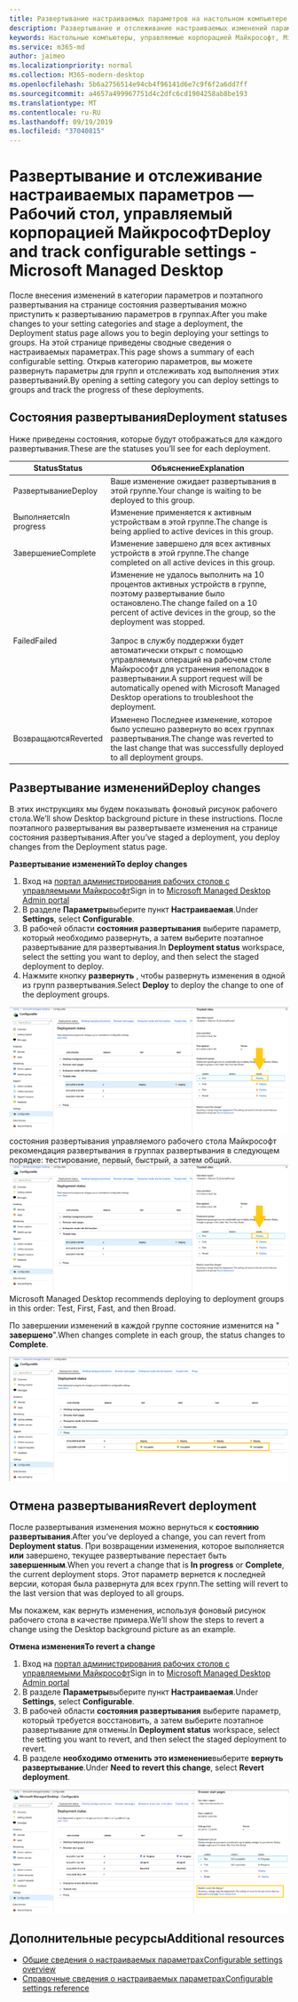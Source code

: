 ```yaml
---
title: Развертывание настраиваемых параметров на настольном компьютере, управляемом Майкрософт
description: Развертывание и отслеживание настраиваемых изменений параметров на настольном компьютере, управляемом Майкрософт.
keywords: Настольные компьютеры, управляемые корпорацией Майкрософт, Microsoft 365, служба, документация, развертывание, поэтапное развертывание, настраиваемые параметры
ms.service: m365-md
author: jaimeo
ms.localizationpriority: normal
ms.collection: M365-modern-desktop
ms.openlocfilehash: 5b6a2756514e94cb4f96141d6e7c9f6f2a6dd7ff
ms.sourcegitcommit: a4657a499967751d4c2dfc6cd1904258ab8be193
ms.translationtype: MT
ms.contentlocale: ru-RU
ms.lasthandoff: 09/19/2019
ms.locfileid: "37040815"
---
```

# <a name="deploy-and-track-configurable-settings---microsoft-managed-desktop"></a><span data-ttu-id="fd438-104">Развертывание и отслеживание настраиваемых параметров — Рабочий стол, управляемый корпорацией Майкрософт</span><span class="sxs-lookup"><span data-stu-id="fd438-104">Deploy and track configurable settings - Microsoft Managed Desktop</span></span>

<span data-ttu-id="fd438-105">После внесения изменений в категории параметров и поэтапного развертывания на странице состояния развертывания можно приступить к развертыванию параметров в группах.</span><span class="sxs-lookup"><span data-stu-id="fd438-105">After you make changes to your setting categories and stage a deployment, the Deployment status page allows you to begin deploying your settings to groups.</span></span> <span data-ttu-id="fd438-106">На этой странице приведены сводные сведения о настраиваемых параметрах.</span><span class="sxs-lookup"><span data-stu-id="fd438-106">This page shows a summary of each configurable setting.</span></span> <span data-ttu-id="fd438-107">Открыв категорию параметров, вы можете развернуть параметры для групп и отслеживать ход выполнения этих развертываний.</span><span class="sxs-lookup"><span data-stu-id="fd438-107">By opening a setting category you can deploy settings to groups and track the progress of these deployments.</span></span>

## <a name="deployment-statuses"></a><span data-ttu-id="fd438-108">Состояния развертывания</span><span class="sxs-lookup"><span data-stu-id="fd438-108">Deployment statuses</span></span> 

<span data-ttu-id="fd438-109">Ниже приведены состояния, которые будут отображаться для каждого развертывания.</span><span class="sxs-lookup"><span data-stu-id="fd438-109">These are the statuses you’ll see for each deployment.</span></span>

<span data-ttu-id="fd438-110">Status</span><span class="sxs-lookup"><span data-stu-id="fd438-110">Status</span></span>  | <span data-ttu-id="fd438-111">Объяснение</span><span class="sxs-lookup"><span data-stu-id="fd438-111">Explanation</span></span> 
--- | --- 
<span data-ttu-id="fd438-112">Развертывание</span><span class="sxs-lookup"><span data-stu-id="fd438-112">Deploy</span></span> | <span data-ttu-id="fd438-113">Ваше изменение ожидает развертывания в этой группе.</span><span class="sxs-lookup"><span data-stu-id="fd438-113">Your change is waiting to be deployed to this group.</span></span>
<span data-ttu-id="fd438-114">Выполняется</span><span class="sxs-lookup"><span data-stu-id="fd438-114">In progress</span></span> | <span data-ttu-id="fd438-115">Изменение применяется к активным устройствам в этой группе.</span><span class="sxs-lookup"><span data-stu-id="fd438-115">The change is being applied to active devices in this group.</span></span> 
<span data-ttu-id="fd438-116">Завершение</span><span class="sxs-lookup"><span data-stu-id="fd438-116">Complete</span></span> | <span data-ttu-id="fd438-117">Изменение завершено для всех активных устройств в этой группе.</span><span class="sxs-lookup"><span data-stu-id="fd438-117">The change completed on all active devices in this group.</span></span> 
<span data-ttu-id="fd438-118">Failed</span><span class="sxs-lookup"><span data-stu-id="fd438-118">Failed</span></span> | <span data-ttu-id="fd438-119">Изменение не удалось выполнить на 10 процентов активных устройств в группе, поэтому развертывание было остановлено.</span><span class="sxs-lookup"><span data-stu-id="fd438-119">The change failed on a 10 percent of active devices in the group, so the deployment was stopped.</span></span><br><br> <span data-ttu-id="fd438-120">Запрос в службу поддержки будет автоматически открыт с помощью управляемых операций на рабочем столе Майкрософт для устранения неполадок в развертывании.</span><span class="sxs-lookup"><span data-stu-id="fd438-120">A support request will be automatically opened with Microsoft Managed Desktop operations to troubleshoot the deployment.</span></span> 
<span data-ttu-id="fd438-121">Возвращаются</span><span class="sxs-lookup"><span data-stu-id="fd438-121">Reverted</span></span> | <span data-ttu-id="fd438-122">Изменено Последнее изменение, которое было успешно развернуто во всех группах развертывания.</span><span class="sxs-lookup"><span data-stu-id="fd438-122">The change was reverted to the last change that was successfully deployed to all deployment groups.</span></span>

## <a name="deploy-changes"></a><span data-ttu-id="fd438-123">Развертывание изменений</span><span class="sxs-lookup"><span data-stu-id="fd438-123">Deploy changes</span></span>

<span data-ttu-id="fd438-124">В этих инструкциях мы будем показывать фоновый рисунок рабочего стола.</span><span class="sxs-lookup"><span data-stu-id="fd438-124">We’ll show Desktop background picture in these instructions.</span></span> <span data-ttu-id="fd438-125">После поэтапного развертывания вы развертываете изменения на странице состояния развертывания.</span><span class="sxs-lookup"><span data-stu-id="fd438-125">After you’ve staged a deployment, you deploy changes from the Deployment status page.</span></span> 

<span data-ttu-id="fd438-126">**Развертывание изменений**</span><span class="sxs-lookup"><span data-stu-id="fd438-126">**To deploy changes**</span></span>

1. <span data-ttu-id="fd438-127">Вход на [портал администрирования рабочих столов с управляемыми Майкрософт](http://aka.ms/mwaasportal)</span><span class="sxs-lookup"><span data-stu-id="fd438-127">Sign in to [Microsoft Managed Desktop Admin portal](http://aka.ms/mwaasportal)</span></span>
2. <span data-ttu-id="fd438-128">В разделе **Параметры**выберите пункт **Настраиваемая**.</span><span class="sxs-lookup"><span data-stu-id="fd438-128">Under **Settings**, select **Configurable**.</span></span>
3. <span data-ttu-id="fd438-129">В рабочей области **состояния развертывания** выберите параметр, который необходимо развернуть, а затем выберите поэтапное развертывание для развертывания.</span><span class="sxs-lookup"><span data-stu-id="fd438-129">In **Deployment status** workspace, select the setting you want to deploy, and then select the staged deployment to deploy.</span></span>
4. <span data-ttu-id="fd438-130">Нажмите кнопку **развернуть** , чтобы развернуть изменения в одной из групп развертывания.</span><span class="sxs-lookup"><span data-stu-id="fd438-130">Select **Deploy** to deploy the change to one of the deployment groups.</span></span>

<span data-ttu-id="fd438-131">![Обзор настраиваемых параметров. Обзор](images/1deployedit.png) состояния развертывания управляемого рабочего стола Майкрософт рекомендация развертывания в группах развертывания в следующем порядке: тестирование, первый, быстрый, а затем общий.</span><span class="sxs-lookup"><span data-stu-id="fd438-131">![Configurable settings deployment status overview](images/1deployedit.png) Microsoft Managed Desktop recommends deploying to deployment groups in this order: Test, First, Fast, and then Broad.</span></span> 

<span data-ttu-id="fd438-132">По завершении изменений в каждой группе состояние изменится на " **завершено**".</span><span class="sxs-lookup"><span data-stu-id="fd438-132">When changes complete in each group, the status changes to **Complete**.</span></span>

![Развертывание настраиваемых параметров завершено](images/2completeedit.png)

## <a name="revert-deployment"></a><span data-ttu-id="fd438-134">Отмена развертывания</span><span class="sxs-lookup"><span data-stu-id="fd438-134">Revert deployment</span></span>

<span data-ttu-id="fd438-135">После развертывания изменения можно вернуться к **состоянию развертывания**.</span><span class="sxs-lookup"><span data-stu-id="fd438-135">After you’ve deployed a change, you can revert from **Deployment status**.</span></span> <span data-ttu-id="fd438-136">При возвращении изменения, которое выполняется **или** завершено, текущее развертывание перестает быть **завершенным**.</span><span class="sxs-lookup"><span data-stu-id="fd438-136">When you revert a change that is **In progress** or **Complete**, the current deployment stops.</span></span> <span data-ttu-id="fd438-137">Этот параметр вернется к последней версии, которая была развернута для всех групп.</span><span class="sxs-lookup"><span data-stu-id="fd438-137">The setting will revert to the last version that was deployed to all groups.</span></span> 

<span data-ttu-id="fd438-138">Мы покажем, как вернуть изменения, используя фоновый рисунок рабочего стола в качестве примера.</span><span class="sxs-lookup"><span data-stu-id="fd438-138">We’ll show the steps to revert a change using the Desktop background picture as an example.</span></span> 

<span data-ttu-id="fd438-139">**Отмена изменения**</span><span class="sxs-lookup"><span data-stu-id="fd438-139">**To revert a change**</span></span>
1. <span data-ttu-id="fd438-140">Вход на [портал администрирования рабочих столов с управляемыми Майкрософт](http://aka.ms/mwaasportal)</span><span class="sxs-lookup"><span data-stu-id="fd438-140">Sign in to [Microsoft Managed Desktop Admin portal](http://aka.ms/mwaasportal)</span></span>
2. <span data-ttu-id="fd438-141">В разделе **Параметры**выберите пункт **Настраиваемая**.</span><span class="sxs-lookup"><span data-stu-id="fd438-141">Under **Settings**, select **Configurable**.</span></span>
3. <span data-ttu-id="fd438-142">В рабочей области **состояния развертывания** выберите параметр, который требуется восстановить, а затем выберите поэтапное развертывание для отмены.</span><span class="sxs-lookup"><span data-stu-id="fd438-142">In **Deployment status** workspace, select the setting you want to revert, and then select the staged deployment to revert.</span></span>
4. <span data-ttu-id="fd438-143">В разделе **необходимо отменить это изменение**выберите **вернуть развертывание**.</span><span class="sxs-lookup"><span data-stu-id="fd438-143">Under **Need to revert this change**, select **Revert deployment**.</span></span>

![Возврат настраиваемых параметров развертывания](images/3revert.png) 

## <a name="additional-resources"></a><span data-ttu-id="fd438-145">Дополнительные ресурсы</span><span class="sxs-lookup"><span data-stu-id="fd438-145">Additional resources</span></span>
- [<span data-ttu-id="fd438-146">Общие сведения о настраиваемых параметрах</span><span class="sxs-lookup"><span data-stu-id="fd438-146">Configurable settings overview</span></span>](config-setting-overview.md)
- [<span data-ttu-id="fd438-147">Справочные сведения о настраиваемых параметрах</span><span class="sxs-lookup"><span data-stu-id="fd438-147">Configurable settings reference</span></span>](config-setting-ref.md) 
